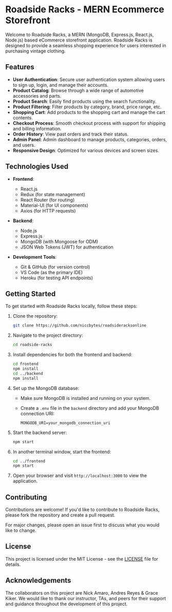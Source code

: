 # Roadside Racks - MERN Ecommerce Storefront

Welcome to Roadside Racks, a MERN (MongoDB, Express.js, React.js, Node.js) based eCommerce storefront application. Roadside Racks is designed to provide a seamless shopping experience for users interested in purchasing vintage clothing.

## Features

- **User Authentication**: Secure user authentication system allowing users to sign up, login, and manage their accounts.
- **Product Catalog**: Browse through a wide range of automotive accessories and parts.
- **Product Search**: Easily find products using the search functionality.
- **Product Filtering**: Filter products by category, brand, price range, etc.
- **Shopping Cart**: Add products to the shopping cart and manage the cart contents.
- **Checkout Process**: Smooth checkout process with support for shipping and billing information.
- **Order History**: View past orders and track their status.
- **Admin Panel**: Admin dashboard to manage products, categories, orders, and users.
- **Responsive Design**: Optimized for various devices and screen sizes.

## Technologies Used

- **Frontend**:
  - React.js
  - Redux (for state management)
  - React Router (for routing)
  - Material-UI (for UI components)
  - Axios (for HTTP requests)
  
- **Backend**:
  - Node.js
  - Express.js
  - MongoDB (with Mongoose for ODM)
  - JSON Web Tokens (JWT) for authentication
  
- **Development Tools**:
  - Git & GitHub (for version control)
  - VS Code (as the primary IDE)
  - Heroku (for testing API endpoints)
  
## Getting Started

To get started with Roadside Racks locally, follow these steps:

1. Clone the repository:

   ```bash
   git clone https://github.com/niccbytes/roadsideracksonline
   ```

2. Navigate to the project directory:

   ```bash
   cd roadside-racks
   ```

3. Install dependencies for both the frontend and backend:

   ```bash
   cd frontend
   npm install
   cd ../backend
   npm install
   ```

4. Set up the MongoDB database:
   - Make sure MongoDB is installed and running on your system.
   - Create a `.env` file in the `backend` directory and add your MongoDB connection URI:

     ```plaintext
     MONGODB_URI=your_mongodb_connection_uri
     ```

5. Start the backend server:

   ```bash
   npm start
   ```

6. In another terminal window, start the frontend:

   ```bash
   cd ../frontend
   npm start
   ```

7. Open your browser and visit `http://localhost:3000` to view the application.

## Contributing

Contributions are welcome! If you'd like to contribute to Roadside Racks, please fork the repository and create a pull request. 

For major changes, please open an issue first to discuss what you would like to change.

## License

This project is licensed under the MIT License - see the [LICENSE](LICENSE) file for details.

## Acknowledgements

The collaborators on this project are Nick Amaro, Andres Reyes & Grace Kiker. We would like to thank our instructor, TAs, and peers for their support and guidance throughout the development of this project.
```